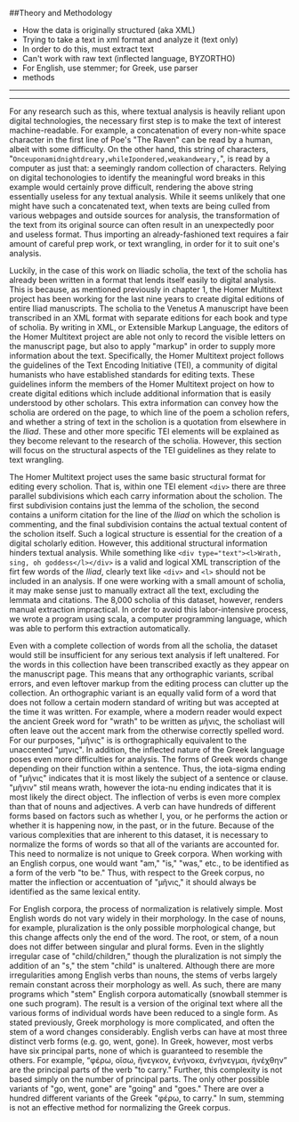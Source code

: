 ##Theory and Methodology

- How the data is originally structured (aka XML)
- Trying to take a text in xml format and analyze it (text only)
- In order to do this, must extract text
- Can't work with raw text (inflected language, BYZORTHO)
- For English, use stemmer; for Greek, use parser
- methods



--------------------





---------------------
For any research such as this, where textual analysis is heavily reliant upon digital technologies, the necessary first step is to make the text of interest machine-readable. For example, a concatenation of every non-white space character in the first line of Poe's "The Raven" can be read by a human, albeit with some difficulty. On the other hand, this string of characters, "`Onceuponamidnightdreary,whileIpondered,weakandweary,`", is read by a computer as just that: a seemingly random collection of characters. Relying on digital techonologies to identify the meaningful word breaks in this example would certainly prove difficult, rendering the above string essentially useless for any textual analysis. While it seems unlikely that one might have such a concatenated text, when texts are being culled from various webpages and outside sources for analysis, the transformation of the text from its original source can often result in an unexpectedly poor and useless format. Thus importing an already-fashioned text requires a fair amount of careful prep work, or text wrangling, in order for it to suit one's analysis.

Luckily, in the case of this work on Iliadic scholia, the text of the scholia has already been written in a format that lends itself easily to digital analysis. This is because, as mentioned previously in chapter 1, the Homer Multitext project has been working for the last nine years to create digital editions of entire Iliad manuscripts. The scholia to the Venetus A manuscript have been transcribed in an XML format with separate editions for each book and type of scholia. By writing in XML, or Extensible Markup Language, the editors of the Homer Multitext project are able not only to record the visible letters on the manuscript page, but also to apply "markup" in order to supply more information about the text. Specifically, the Homer Multitext project follows the guidelines of the Text Encoding Initiative (TEI), a community of digital humanists who have established standards for editing texts. These guidelines inform the members of the Homer Multitext project on how to create digital editions which include additional information that is easily understood by other scholars. This extra information can convey how the scholia are ordered on the page, to which line of the poem a scholion refers, and whether a string of text in the scholion is a quotation from elsewhere in the *Iliad*. These and other more specific TEI elements will be explained as they become relevant to the research of the scholia. However, this section will focus on the structural aspects of the TEI guidelines as they relate to text wrangling.

The Homer Multitext project uses the same basic structural format for editing every scholion. That is, within one TEI element `<div>` there are three parallel subdivisions which each carry information about the scholion. The first subdivision contains just the lemma of the scholion, the second contains a uniform citation for the line of the *Iliad* on which the scholion is commenting, and the final subdivision contains the actual textual content of the scholion itself. Such a logical structure is essential for the creation of a digital scholarly edition. However, this additional structural information hinders textual analysis. While something like `<div type="text"><l>Wrath, sing, oh goddess</l></div>` is a valid and logical XML transcription of the firt few words of the *Iliad*, clearly text like `<div>` and `<l>` should not be included in an analysis. If one were working with a small amount of scholia, it may make sense just to manually extract all the text, excluding the lemmata and citations. The 8,000 scholia of this dataset, however, renders manual extraction impractical. In order to avoid this labor-intensive process, we wrote a program using scala, a computer programming language, which was able to perform this extraction automatically. 

Even with a complete collection of words from all the scholia, the dataset would still be insufficient for any serious text analysis if left unaltered. For the words in this collection have been transcribed exactly as they appear on the manuscript page. This means that any  orthographic variants, scribal errors, and even leftover markup from the editing process can clutter up the collection. An orthographic variant is an equally valid form of a word that does not follow a certain modern standard of writing but was accepted at the time it was written. For example, where a modern reader would expect the ancient Greek word for "wrath" to be written as μῆνις, the scholiast will often leave out the accent mark from the otherwise correctly spelled word. For our purposes, "μῆνις" is is orthographically equivalent to the unaccented "μηνις". In addition, the inflected nature of the Greek language poses even more difficulties for analysis. The forms of Greek words change depending on their function within a sentence. Thus, the iota-sigma ending of "μῆνις" indicates that it is most likely the subject of a sentence or clause. "μῆνιν" stil means wrath, however the iota-nu ending indicates that it is most likely the direct object. The inflection of verbs is even more complex than that of nouns and adjectives. A verb can have hundreds of different forms based on factors such as whether I, you, or he performs the action or whether it is happening now, in the past, or in the future. Because of the various complexities that are inherent to this dataset, it is necessary to normalize the forms of words so that all of the variants are accounted for. This need to normalize is not unique to Greek corpora. When working with an English corpus, one would want "am," "is,"  "was," etc., to be identified as a form of the verb "to be." Thus, with respect to the Greek corpus, no matter the inflection or accentuation of "μῆνις," it should always be identified as the same lexical entity.

For English corpora, the process of normalization is relatively simple. Most English words do not vary widely in their morphology. In the case of nouns, for example, pluralization is the only possible morphological change, but this change affects only the end of the word. The root, or stem, of a noun does not differ between singular and plural forms. Even in the slightly irregular case of "child/children," though the pluralization is not simply the addition of an "s," the stem "child" is unaltered. Although there are more irregularities among English verbs than nouns, the stems of verbs largely remain constant across their morphology as well. As such, there are many programs which "stem" English corpora automatically (snowball stemmer is one such program). The result is a version of the original text where all the various forms of individual words have been reduced to a single form. As stated previously, Greek morphology is more complicated, and often the stem of a word changes considerably. English verbs can have at most three distinct verb forms (e.g. go, went, gone). In Greek, however, most verbs have six principal parts, none of which is guaranteed to resemble the others. For example, “φέρω, οἴσω, ἤνεγκον, ἐνήνοκα, ἐνήνεγμαι, ἠνέχθην” are the principal parts of the verb "to carry." Further, this complexity is not based simply on the number of principal parts. The only other possible variants of "go, went, gone" are "going" and "goes." There are over a hundred different variants of the Greek "φέρω, to carry." In sum, stemming is not an effective method for normalizing the Greek corpus.

